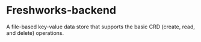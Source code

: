 # Freshworks-backend
A file-based key-value data store that supports the basic CRD (create, read, and delete) operations.
